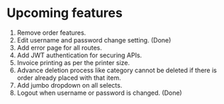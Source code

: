 # Upcoming features

1. Remove order features.
2. Edit username and password change setting. (Done)
2. Add error page for all routes.
3. Add JWT authentication for securing APIs.
4. Invoice printing as per the printer size.
5. Advance deletion process like category cannot be deleted if there is order already placed with that item.
6. Add jumbo dropdown on all selects.
7. Logout when username or password is changed. (Done)


